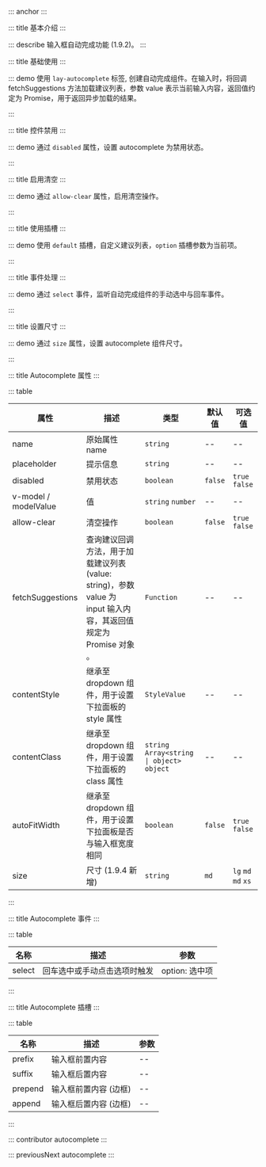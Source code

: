 ::: anchor
:::

::: title 基本介绍
:::

::: describe 输入框自动完成功能 (1.9.2)。
:::

::: title 基础使用
:::

::: demo 使用 `lay-autocomplete` 标签, 创建自动完成组件。在输入时，将回调 fetchSuggestions 方法加载建议列表，参数 value 表示当前输入内容，返回值约定为 Promise，用于返回异步加载的结果。

<template>
  <lay-autocomplete v-model="value" :fetchSuggestions="fetchSuggestions" placeholder="输入内容，触发提示"></lay-autocomplete>
</template>

<script>
import { ref, reactive } from 'vue'

export default {
  setup() {

    const value = ref("");
    const fetchSuggestions = function(value) {
        return new Promise((resolve) => {
            resolve([])
        });
    }

    return {
      value,
      fetchSuggestions
    }
  }
}
</script>

:::

::: title 控件禁用
:::

::: demo 通过 `disabled` 属性，设置 autocomplete 为禁用状态。

<template>
  <lay-autocomplete v-model="value1" :fetchSuggestions="fetchSuggestions1" :disabled="true" placeholder="请输入"></lay-autocomplete>
</template>

<script>
import { ref, reactive } from 'vue'

export default {
  setup() {

    const value1 = ref("");
    const fetchSuggestions1 = function(value) {
      if(value != "") {
        return new Promise((resolve) => {
          setTimeout(() => {
            resolve([
              {value: "稻香 - 周杰伦"},
              {value: "蒲公英的约定 - 周杰伦"},
              {value: "爱在西元前 - 周杰伦"},
              {value: "不能说的秘密 - 周杰伦"},
              {value: "七里香 - 周杰伦"},
              {value: "龙卷风 - 周杰伦"},
            ])
          }, 500)
        });
      }
    }

    return {
      value1,
      fetchSuggestions1
    }
  }
}
</script>

:::

::: title 启用清空
:::

::: demo 通过 `allow-clear` 属性，启用清空操作。

<template>
  <lay-autocomplete v-model="value2" :fetchSuggestions="fetchSuggestions2" :allow-clear="true" placeholder="请输入"></lay-autocomplete>
</template>

<script>
import { ref, reactive } from 'vue'

export default {
  setup() {

    const value2 = ref("");
    const fetchSuggestions2 = function(value) {
      if(value != "") {
        return new Promise((resolve) => {
          setTimeout(() => {
            resolve([
              {value: "稻香 - 周杰伦"},
              {value: "蒲公英的约定 - 周杰伦"},
              {value: "爱在西元前 - 周杰伦"},
              {value: "不能说的秘密 - 周杰伦"},
              {value: "七里香 - 周杰伦"},
              {value: "龙卷风 - 周杰伦"},
            ])
          }, 500)
        });
      }
    }

    return {
      value2,
      fetchSuggestions2
    }
  }
}
</script>

:::

::: title 使用插槽
:::

::: demo 使用 `default` 插槽，自定义建议列表，`option` 插槽参数为当前项。

<template>
  <lay-autocomplete v-model="value3" :fetchSuggestions="fetchSuggestions3" placeholder="请输入">
    <template #suffix>
      <lay-icon type="layui-icon-search"></lay-icon>
    </template>
    <template #default="{ option }">
      {{ option }}
    </template>
  </lay-autocomplete>
</template>

<script>
import { ref, reactive } from 'vue'

export default {
  setup() {

    const value3 = ref("");
    const fetchSuggestions3 = function(value) {
      if(value != "") {
        return new Promise((resolve) => {
          setTimeout(() => {
            resolve([
              {value: "稻香 - 周杰伦"},
              {value: "蒲公英的约定 - 周杰伦"},
              {value: "爱在西元前 - 周杰伦"},
              {value: "不能说的秘密 - 周杰伦"},
              {value: "七里香 - 周杰伦"},
              {value: "龙卷风 - 周杰伦"},
            ])
          }, 500)
        });
      }
    }

    return {
      value3,
      fetchSuggestions3
    }
  }
}
</script>

:::

::: title 事件处理
:::

::: demo 通过 `select` 事件，监听自动完成组件的手动选中与回车事件。

<template>
  <lay-autocomplete v-model="value4" :fetchSuggestions="fetchSuggestions4" placeholder="请输入" @select="select4"></lay-autocomplete>
</template>

<script>
import { ref, reactive } from 'vue'

export default {
  setup() {

    const value4 = ref("");
    const fetchSuggestions4 = function(value) {
      if(value != "") {
        return new Promise((resolve) => {
          setTimeout(() => {
            resolve([
              {value: "稻香 - 周杰伦"},
              {value: "蒲公英的约定 - 周杰伦"},
              {value: "爱在西元前 - 周杰伦"},
              {value: "不能说的秘密 - 周杰伦"},
              {value: "七里香 - 周杰伦"},
              {value: "龙卷风 - 周杰伦"},
            ])
          }, 500)
        });
      }
    };

    const select4 = function(option) {
      console.log("选中内容:" + JSON.stringify(option));
    }

    return {
      value4,
      fetchSuggestions4,
      select4
    }
  }
}
</script>

:::

::: title 设置尺寸
:::

::: demo 通过 `size` 属性，设置 autocomplete 组件尺寸。

<template>
  <lay-autocomplete v-model="value5" :fetchSuggestions="fetchSuggestions5" placeholder="输入内容，触发提示" size="lg"></lay-autocomplete>
</template>

<script>
import { ref, reactive } from 'vue'

export default {
  setup() {

    const value5 = ref("");
    const fetchSuggestions5 = function(value) {
      if(value != "") {
        return new Promise((resolve) => {
          setTimeout(() => {
            resolve([
              {value: "稻香 - 周杰伦"},
              {value: "蒲公英的约定 - 周杰伦"},
              {value: "爱在西元前 - 周杰伦"},
              {value: "不能说的秘密 - 周杰伦"},
              {value: "七里香 - 周杰伦"},
              {value: "龙卷风 - 周杰伦"},
            ])
          }, 500)
        });
      }
    }

    return {
      value5,
      fetchSuggestions5
    }
  }
}
</script>

:::

::: title Autocomplete 属性
:::

::: table

| 属性                 | 描述                                     | 类型              | 默认值   | 可选值          | 
| -------------------- | --------------------------------------- | ----------------- | ------- | -------------- | 
| name                 | 原始属性 name                            | `string`          | --      | --              | 
| placeholder          | 提示信息                                 | `string`          | --      | --              | 
| disabled             | 禁用状态                                 | `boolean`         | `false` | `true` `false`  | 
| v-model / modelValue | 值                                      | `string` `number` | --      | --             |
| allow-clear          | 清空操作                                 | `boolean`         | `false` | `true` `false`  | 
| fetchSuggestions     | 查询建议回调方法，用于加载建议列表 (value: string)，参数 value 为 input 输入内容，其返回值规定为 Promise 对象 。| `Function`        | --      | --             | 
| contentStyle         | 继承至 dropdown 组件，用于设置下拉面板的 style 属性                                 | `StyleValue`      | --      | --             |
| contentClass         | 继承至 dropdown 组件，用于设置下拉面板的 class 属性                                 | `string` `Array<string \| object>` `object`          | -- | -- | 
| autoFitWidth         | 继承至 dropdown 组件，用于设置下拉面板是否与输入框宽度相同                           | `boolean`         | `false` | `true` `false`  | 
| size                 | 尺寸 (1.9.4 新增)                                                                 | `string`          | `md` | `lg` `md` `md` `xs`  | 
:::

::: title Autocomplete 事件
:::

::: table

| 名称    | 描述                               | 参数             |
| ------- | ----                              | ----             |
| select  | 回车选中或手动点击选项时触发         | option: 选中项    |

:::

::: title Autocomplete 插槽
:::

::: table

| 名称    | 描述 | 参数 |
| ------- | ---- | ---- |
| prefix  | 输入框前置内容         | --    |
| suffix  | 输入框后置内容         | --    |
| prepend | 输入框前置内容 (边框)  | --    |
| append  | 输入框后置内容 (边框)   | --    |

:::

::: contributor autocomplete
:::

::: previousNext autocomplete
:::
